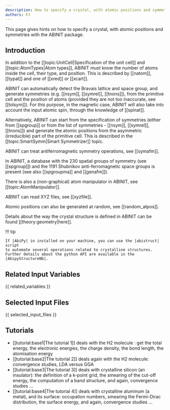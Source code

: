 ```yaml
---
description: How to specify a crystal, with atomic positions and symmetries
authors: FJ
---
```

<!--- This is the source file for this topics. Can be edited. -->

This page gives hints on how to specify a crystal, with atomic positions and symmetries with the ABINIT package.

## Introduction

In addition to the [[topic:UnitCell|Specification of the unit cell]] and
[[topic:AtomTypes|Atom types]], ABINIT must know the number of atoms inside
the cell, their type, and position. This is described by [[natom]], [[typat]]
and one of [[xred]] or [[xcart]].

ABINIT can automatically detect the Bravais lattice and space group, and
generate symmetries (e.g. [[nsym]], [[symrel]], [[tnons]]), from the primitive
cell and the position of atoms (provided they are not too inaccurate, see
[[tolsym]]). For this purpose, in the magnetic case, ABINIT will also take
into account the input atomic spin, through the knowledge of [[spinat]].

Alternatively, ABINIT can start from the specification of symmetries (either
from [[spgroup]] or from the list of symmetries -
[[nsym]], [[symrel]], [[tnons]]) and generate the atomic positions from the
asymmetric (irreducible) part of the primitive cell. This is described in the
[[topic:SmartSymm|Smart Symmetrizer]] topic.

ABINIT can treat antiferromagnetic symmetry operations, see [[symafm]].

In ABINIT, a database with the 230 spatial groups of symmetry (see
[[spgroup]]) and the 1191 Shubnikov anti-ferromagnetic space groups is present
(see also [[spgroupma]] and [[genafm]]).

There is also a (non-graphical) atom manipulator in ABINIT, see [[topic:AtomManipulator]].

ABINIT can read XYZ files, see [[xyzfile]].

Atomic positions can also be generated at random, see [[random_atpos]].

Details about the way the crystal structure is defined in ABINIT can be found [[theory:geometry|here]].

!!! tip

    If |AbiPy| in installed on your machine, you can use the |abistruct| script
    to automate several operations related to crystalline structures.
    Further details about the python API are available in the |AbipyStructureNb|.

## Related Input Variables

{{ related_variables }}

## Selected Input Files

{{ selected_input_files }}

## Tutorials

* [[tutorial:base1|The tutorial 1]] deals with the H2 molecule : get the total energy, the electronic energies, the charge density, the bond length, the atomisation energy
* [[tutorial:base2|The tutorial 2]] deals again with the H2 molecule: convergence studies, LDA versus GGA
* [[tutorial:base3|The tutorial 3]] deals with crystalline silicon (an insulator): the definition of a k-point grid, the smearing of the cut-off energy, the computation of a band structure, and again, convergence studies ...
* [[tutorial:base4|The tutorial 4]] deals with crystalline aluminum (a metal), and its surface: occupation numbers, smearing the Fermi-Dirac distribution, the surface energy, and again, convergence studies ...
